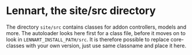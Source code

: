 Lennart, the site/src directory
=========================

The directory `site/src` contains classes for addon controllers, models and more. The autoloader 
looks here first for a class file, before it moves on to look in `LENNART_INSTALL_PATH/src`. It is 
therefore possible to replace core-classes with your own version, just use same classname and 
place it here.